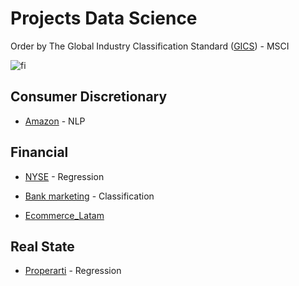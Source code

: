 # Projects Data Science

Order by The Global Industry Classification Standard ([GICS](https://www.msci.com/our-solutions/indexes/gics)) - MSCI 


![fi](https://www.msci.com/documents/1296102/11185224/870x200px-GICS-PageBanner_U.gif/bf857596-f018-125a-c784-37f17c359d57?t=1573145399828)


## Consumer Discretionary

- [Amazon](https://github.com/Dotto-Luis/Projects/tree/main/NLP_Amazon) - NLP


## Financial

- [NYSE](https://github.com/Dotto-Luis/Projects/tree/main/Finance/NYSE) - Regression

- [Bank marketing](https://github.com/Dotto-Luis/Projects/tree/main/Finance/Bank%20Marketing) - Classification

- [Ecommerce_Latam](https://github.com/Dotto-Luis/Projects/tree/main/Finance/Ecommerce-Latam)


## Real State

- [Properarti](https://github.com/Dotto-Luis/Projects/tree/main/Real%20State/Properati) - Regression
